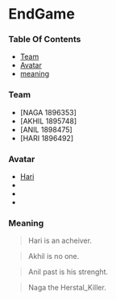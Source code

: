 # **EndGame**

### **Table Of Contents**
 * [Team](#team)
 * [Avatar](#avatar)
 * [meaning](#meaning)

### Team
  * [NAGA 1896353]
  * [AKHIL 1895748]	
  * [ANIL 1898475]
  * [HARI 1896492]

### Avatar
  * [Hari](C:\Users\1898475\Downloads\hari.jpg)
  * []()
  * []()
  * []()
  
### Meaning
 > Hari is an acheiver. 
 
 > Akhil is no one.
 
 > Anil past is his strenght.
 
 > Naga the Herstal_Killer.


